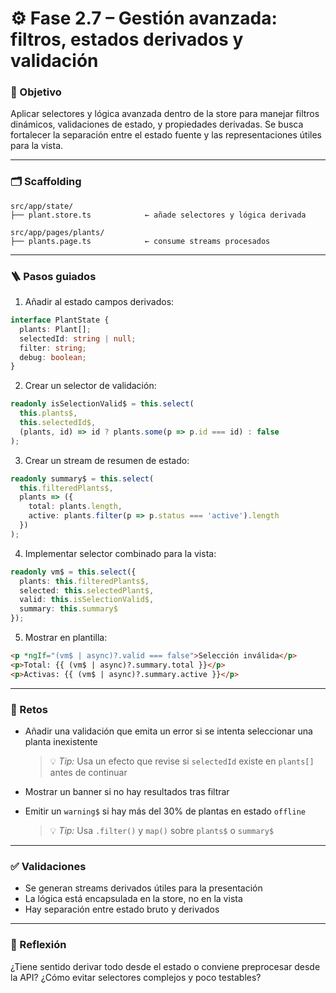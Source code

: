 # ⚙️ Fase 2.7 – Gestión avanzada: filtros, estados derivados y validación

### 🎯 Objetivo

Aplicar selectores y lógica avanzada dentro de la store para manejar filtros dinámicos, validaciones de estado, y propiedades derivadas. Se busca fortalecer la separación entre el estado fuente y las representaciones útiles para la vista.

---

### 🗂️ Scaffolding

```
src/app/state/
├── plant.store.ts            ← añade selectores y lógica derivada

src/app/pages/plants/
├── plants.page.ts            ← consume streams procesados
```

---

### 🪜 Pasos guiados

1. Añadir al estado campos derivados:

```ts
interface PlantState {
  plants: Plant[];
  selectedId: string | null;
  filter: string;
  debug: boolean;
}
```

2. Crear un selector de validación:

```ts
readonly isSelectionValid$ = this.select(
  this.plants$,
  this.selectedId$,
  (plants, id) => id ? plants.some(p => p.id === id) : false
);
```

3. Crear un stream de resumen de estado:

```ts
readonly summary$ = this.select(
  this.filteredPlants$,
  plants => ({
    total: plants.length,
    active: plants.filter(p => p.status === 'active').length
  })
);
```

4. Implementar selector combinado para la vista:

```ts
readonly vm$ = this.select({
  plants: this.filteredPlants$,
  selected: this.selectedPlant$,
  valid: this.isSelectionValid$,
  summary: this.summary$
});
```

5. Mostrar en plantilla:

```html
<p *ngIf="(vm$ | async)?.valid === false">Selección inválida</p>
<p>Total: {{ (vm$ | async)?.summary.total }}</p>
<p>Activas: {{ (vm$ | async)?.summary.active }}</p>
```

---

### 🎯 Retos

* Añadir una validación que emita un error si se intenta seleccionar una planta inexistente

  > 💡 *Tip:* Usa un efecto que revise si `selectedId` existe en `plants[]` antes de continuar

* Mostrar un banner si no hay resultados tras filtrar

* Emitir un `warning$` si hay más del 30% de plantas en estado `offline`

  > 💡 *Tip:* Usa `.filter()` y `map()` sobre `plants$` o `summary$`

---

### ✅ Validaciones

* Se generan streams derivados útiles para la presentación
* La lógica está encapsulada en la store, no en la vista
* Hay separación entre estado bruto y derivados

---

### 💬 Reflexión

¿Tiene sentido derivar todo desde el estado o conviene preprocesar desde la API? ¿Cómo evitar selectores complejos y poco testables?
